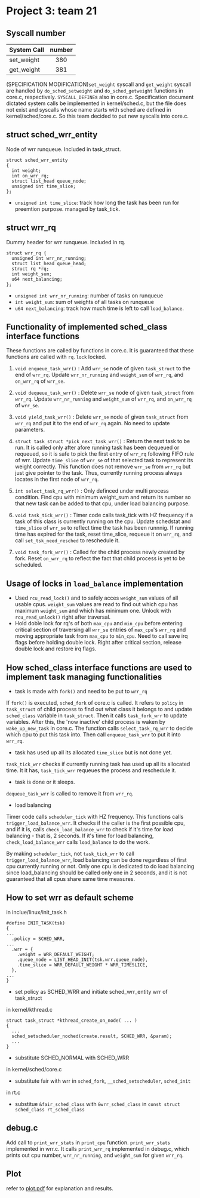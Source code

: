 # Project 3: team 21
## Syscall number

| System Call | number |
| -------- | :--------: |
| set_weight | 380 |
| get_weight | 381 |

(SPECIFICATION MODIFICATION)`set_weight` syscall and `get_weight` syscall are handled by `do_sched_setweight` and `do_sched_getweight` functions in core.c, respectively. `SYSCALL_DEFINE`s also in core.c. Specification document dictated system calls be implemented in kernel/sched.c, but the file does not exist and syscalls whose name starts with sched are defined in kernel/sched/core.c. So this team decided to put new syscalls into core.c. 

## struct sched_wrr_entity
Node of wrr runqueue. Included in task_struct.
```
struct sched_wrr_entity
{
  int weight; 
  int on_wrr_rq;
  struct list_head queue_node;
  unsigned int time_slice;
};
```
- `unsigned int time_slice`: track how long the task has been run for preemtion purpose. managed by task_tick. 

## struct wrr_rq
Dummy header for wrr runqueue. Included in rq.
```
struct wrr_rq {
  unsigned int wrr_nr_running;
  struct list_head queue_head;
  struct rq *rq;
  int weight_sum;
  u64 next_balancing;
};
```
- `unsigned int wrr_nr_running`: number of tasks on runqueue
- `int weight_sum`: sum of weights of all tasks on runqueue
- `u64 next_balancing`: track how much time is left to call `load_balance`.

## Functionality of implemented sched_class interface functions

These functions are called by functions in core.c. It is guaranteed that these functions are called with `rq.lock` locked.

1. `void enqueue_task_wrr()` : Add `wrr_se` node of given `task_struct` to the end of `wrr_rq`. Update `wrr_nr_running` and `weight_sum` of `wrr_rq`, and `on_wrr_rq` of `wrr_se`.

1. `void dequeue_task_wrr()` : Delete `wrr_se` node of given `task_struct` from `wrr_rq`. Update `wrr_nr_running` and `weight_sum` of `wrr_rq`, and `on_wrr_rq` of `wrr_se`.

1. `void yield_task_wrr()` : Delete `wrr_se` node of given `task_struct` from `wrr_rq` and put it to the end of `wrr_rq` again. No need to update parameters.

1. `struct task_struct *pick_next_task_wrr()` : Return the next task to be run. It is called only after afore running task has been dequeued or requeued, so it is safe to pick the first entry of `wrr_rq` following FIFO rule of wrr. Update `time_slice` of `wrr_se` of that selected task to represent its weight correctly. This function does not remove `wrr_se` from `wrr_rq` but just give pointer to the task. Thus, currently running process always locates in the first node of `wrr_rq`.

1. `int select_task_rq_wrr()` : Only definced under multi process condition. Find cpu with minimum weight_sum and return its number so that new task can be added to that cpu, under load balancing purpose.

1. `void task_tick_wrr()` : Timer code calls task_tick with HZ frequency if a task of this class is currently running on the cpu. Update schedstat and `time_slice` of `wrr_se` to reflect time the task has been runnnig. If running time has expired for the task, reset time_slice, requeue it on `wrr_rq`, and call `set_tsk_need_resched` to reschedule it.

1. `void task_fork_wrr()` : Called for the child process newly created by fork. Reset `on_wrr_rq` to reflect the fact that child process is yet to be scheduled.

## Usage of locks in `load_balance` implementation

- Used `rcu_read_lock()` and to safely acces `weight_sum` values of all usable cpus. `weight_sum` values are read to find out which cpu has maximum `weight_sum` and which has minimum one. Unlock with `rcu_read_unlock()` right after traversal.
- Hold doble lock for rq's of both `max_cpu` and `min_cpu` before entering critical section of traversing all `wrr_se` entries of `max_cpu`'s `wrr_rq` and moving appropriate task from `max_cpu` to `min_cpu`. Need to call save irq flags before holding double lock. Right after critical section, release double lock and restore irq flags.


## How sched_class interface functions are used to implement task managing functionalities
- task is made with `fork()` and need to be put to `wrr_rq`

If `fork()` is executed, `sched_fork` of core.c is called. It refers to `policy` in `task_struct` of child process to find out what class it belongs to and update `sched_class` variable in `task_struct`. Then it calls `task_fork_wrr` to update variables. After this, the 'now inactive' child process is waken by `wake_up_new_task` in core.c. The function calls `select_task_rq_wrr` to decide which cpu to put this task into. Then call `enqueue_task_wrr` to put it into `wrr_rq`. 

- task has used up all its allocated `time_slice` but is not done yet.

`task_tick_wrr` checks if currently running task has used up all its allocated time. It it has, `task_tick_wrr` requeues the process and reschedule it.

- task is done or it sleeps.

`dequeue_task_wrr` is called to remove it from `wrr_rq`. 

- load balancing

Timer code calls `scheduler_tick` with HZ frequency. This functions calls `trigger_load_balance_wrr`. It checks if the caller is the first possible cpu, and if it is, calls `check_load_balance_wrr` to check if it's time for load balancing - that is, 2 seconds. If it's time for load balancing, `check_load_balance_wrr` calls `load_balance` to do the work. 

By making `scheduler_tick`, not `task_tick_wrr` to call `trigger_load_balance_wrr`, load balancing can be done regardless of first cpu currently running or not. Only one cpu is dedicated to do load balancing since load_balancing should be called only one in 2 seconds, and it is not guaranteed that all cpus share same time measures.


## How to set wrr as default scheme
in inclue/linux/init_task.h
```
#define INIT_TASK(tsk)
{
...
  .policy = SCHED_WRR,
...
  .wrr = {
    .weight = WRR_DEFAULT_WEIGHT;
    .queue_node = LIST_HEAD_INIT(tsk.wrr.queue_node),
    .time_slice = WRR_DEFAULT_WEIGHT * WRR_TIMESLICE,
  },
...
}
```
- set policy as SCHED_WRR and initiate sched_wrr_entity wrr of task_struct

in kernel/kthread.c
```
struct task_struct *kthread_create_on_node( ... )
{
  ...
  sched_setscheduler_noched(create.result, SCHED_WRR, &param);
  ...
}
```
- substitute SCHED_NORMAL with SCHED_WRR

in kernel/sched/core.c
- substitute fair with wrr in `sched_fork`, `__sched_setscheduler`, `sched_init`

in rt.c
- substitue `&fair_sched_class` with `&wrr_sched_class` in `const struct sched_class rt_sched_class`

## debug.c
Add call to `print_wrr_stats` in `print_cpu` function. `print_wrr_stats` implemented in wrr.c. It calls `print_wrr_rq` implemented in debug.c, which prints out cpu number, `wrr_nr_running`, and `weight_sum` for given `wrr_rq`.

## Plot 
refer to [plot.pdf](https://github.com/swsnu/os-team21/blob/proj3/plot.pdf) for explanation and results.
